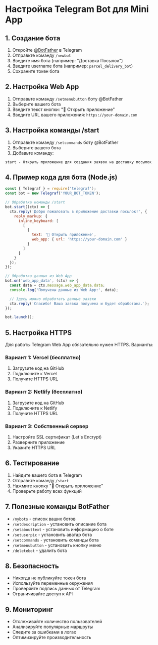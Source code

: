 # Настройка Telegram Bot для Mini App

## 1. Создание бота

1. Откройте [@BotFather](https://t.me/BotFather) в Telegram
2. Отправьте команду `/newbot`
3. Введите имя бота (например: "Доставка Посылок")
4. Введите username бота (например: `parcel_delivery_bot`)
5. Сохраните токен бота

## 2. Настройка Web App

1. Отправьте команду `/setmenubutton` боту @BotFather
2. Выберите вашего бота
3. Введите текст кнопки: "🚚 Открыть приложение"
4. Введите URL вашего приложения: `https://your-domain.com`

## 3. Настройка команды /start

1. Отправьте команду `/setcommands` боту @BotFather
2. Выберите вашего бота
3. Добавьте команду:

```
start - Открыть приложение для создания заявок на доставку посылок
```

## 4. Пример кода для бота (Node.js)

```javascript
const { Telegraf } = require('telegraf');
const bot = new Telegraf('YOUR_BOT_TOKEN');

// Обработка команды /start
bot.start((ctx) => {
  ctx.reply('Добро пожаловать в приложение доставки посылок!', {
    reply_markup: {
      inline_keyboard: [
        [
          {
            text: '🚚 Открыть приложение',
            web_app: { url: 'https://your-domain.com' }
          }
        ]
      }
    }
  });
});

// Обработка данных из Web App
bot.on('web_app_data', (ctx) => {
  const data = ctx.message.web_app_data.data;
  console.log('Получены данные из Web App:', data);

  // Здесь можно обработать данные заявки
  ctx.reply('Спасибо! Ваша заявка получена и будет обработана.');
});

bot.launch();
```

## 5. Настройка HTTPS

Для работы Telegram Web App обязательно нужен HTTPS. Варианты:

### Вариант 1: Vercel (бесплатно)

1. Загрузите код на GitHub
2. Подключите к Vercel
3. Получите HTTPS URL

### Вариант 2: Netlify (бесплатно)

1. Загрузите код на GitHub
2. Подключите к Netlify
3. Получите HTTPS URL

### Вариант 3: Собственный сервер

1. Настройте SSL сертификат (Let's Encrypt)
2. Разверните приложение
3. Укажите HTTPS URL

## 6. Тестирование

1. Найдите вашего бота в Telegram
2. Отправьте команду `/start`
3. Нажмите кнопку "🚚 Открыть приложение"
4. Проверьте работу всех функций

## 7. Полезные команды BotFather

- `/mybots` - список ваших ботов
- `/setdescription` - установить описание бота
- `/setabouttext` - установить информацию о боте
- `/setuserpic` - установить аватар бота
- `/setcommands` - установить команды бота
- `/setmenubutton` - установить кнопку меню
- `/deletebot` - удалить бота

## 8. Безопасность

- Никогда не публикуйте токен бота
- Используйте переменные окружения
- Проверяйте подпись данных от Telegram
- Ограничивайте доступ к API

## 9. Мониторинг

- Отслеживайте количество пользователей
- Анализируйте популярные маршруты
- Следите за ошибками в логах
- Оптимизируйте производительность
